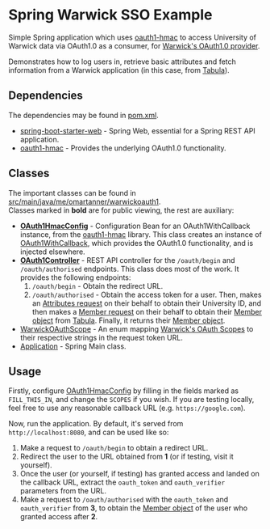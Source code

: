 # Spring Warwick SSO Example

Simple Spring application which uses [oauth1-hmac](https://github.com/omarathon/oauth1-hmac) to access University of Warwick data via OAuth1.0 as a consumer, for [Warwick's OAuth1.0 provider](https://warwick.ac.uk/services/its/servicessupport/web/sign-on/help/oauth/apis).

Demonstrates how to log users in, retrieve basic attributes and fetch information from a Warwick application (in this case, from [Tabula](https://github.com/UniversityofWarwick/tabula)).

## Dependencies

The dependencies may be found in [pom.xml](pom.xml).

* [spring-boot-starter-web](https://mvnrepository.com/artifact/org.springframework.boot/spring-boot-starter-web) - Spring Web, essential for a Spring REST API application.
* [oauth1-hmac](https://github.com/omarathon/oauth1-hmac) - Provides the underlying OAuth1.0 functionality.

## Classes

The important classes can be found in [src/main/java/me/omartanner/warwickoauth1](src/main/java/me/omartanner/warwickoauth1).   
Classes marked in **bold** are for public viewing, the rest are auxiliary:

* [**OAuth1HmacConfig**](src/main/java/me/omartanner/warwickoauth1/OAuth1HmacConfig.java) - Configuration Bean for an OAuth1WithCallback instance, from the [oauth1-hmac](https://github.com/omarathon/oauth1-hmac) library. This class creates an instance of [OAuth1WithCallback](https://omarathon.github.io/oauth1-hmac/oauth1/OAuth1WithCallback.html), which provides the OAuth1.0 functionality, and is injected elsewhere.
* [**OAuth1Controller**](src/main/java/me/omartanner/warwickoauth1/OAuth1Controller.java) - REST API controller for the `/oauth/begin` and `/oauth/authorised` endpoints. This class does most of the work. It provides the following endpoints:
    1. `/oauth/begin` - Obtain the redirect URL.
    1. `/oauth/authorised` - Obtain the access token for a user. Then, makes an [Attributes request](https://warwick.ac.uk/services/its/servicessupport/web/sign-on/development/reference/attributes/) on their behalf to obtain their University ID, and then makes a [Member request](https://warwick.ac.uk/services/its/servicessupport/web/tabula/api/member/retrieve-member) on their behalf to obtain their [Member object](https://warwick.ac.uk/services/its/servicessupport/web/tabula/api/member/member-object) from [Tabula](https://github.com/UniversityofWarwick/tabula). Finally, it returns their [Member object](https://warwick.ac.uk/services/its/servicessupport/web/tabula/api/member/member-object).
* [WarwickOAuthScope](src/main/java/me/omartanner/warwickoauth1/WarwickOAuthScope.java) - An enum mapping [Warwick's OAuth Scopes](https://warwick.ac.uk/services/its/servicessupport/web/sign-on/help/oauth/apis/#scopes) to their respective strings in the request token URL.
* [Application](src/main/java/me/omartanner/warwickoauth1/Application.java) - Spring Main class.

## Usage

Firstly, configure [OAuth1HmacConfig](src/main/java/me/omartanner/warwickoauth1/OAuth1HmacConfig.java) by filling in the fields marked as `FILL_THIS_IN`, and change the `SCOPES` if you wish. If you are testing locally, feel free to use any reasonable callback URL (e.g. `https://google.com`).  

Now, run the application. By default, it's served from `http://localhost:8080`, and can be used like so:

1. Make a request to `/oauth/begin` to obtain a redirect URL.
1. Redirect the user to the URL obtained from **1** (or if testing, visit it yourself).
1. Once the user (or yourself, if testing) has granted access and landed on the callback URL, extract the `oauth_token` and `oauth_verifier` parameters from the URL.
1. Make a request to `/oauth/authorised` with the `oauth_token` and `oauth_verifier` from **3**, to obtain the [Member object](https://warwick.ac.uk/services/its/servicessupport/web/tabula/api/member/member-object) of the user who granted access after **2**.